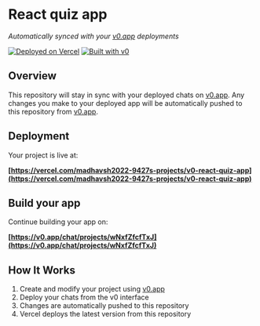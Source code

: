 # React quiz app

*Automatically synced with your [v0.app](https://v0.app) deployments*

[![Deployed on Vercel](https://img.shields.io/badge/Deployed%20on-Vercel-black?style=for-the-badge&logo=vercel)](https://vercel.com/madhavsh2022-9427s-projects/v0-react-quiz-app)
[![Built with v0](https://img.shields.io/badge/Built%20with-v0.app-black?style=for-the-badge)](https://v0.app/chat/projects/wNxfZfcfTxJ)

## Overview

This repository will stay in sync with your deployed chats on [v0.app](https://v0.app).
Any changes you make to your deployed app will be automatically pushed to this repository from [v0.app](https://v0.app).

## Deployment

Your project is live at:

**[https://vercel.com/madhavsh2022-9427s-projects/v0-react-quiz-app](https://vercel.com/madhavsh2022-9427s-projects/v0-react-quiz-app)**

## Build your app

Continue building your app on:

**[https://v0.app/chat/projects/wNxfZfcfTxJ](https://v0.app/chat/projects/wNxfZfcfTxJ)**

## How It Works

1. Create and modify your project using [v0.app](https://v0.app)
2. Deploy your chats from the v0 interface
3. Changes are automatically pushed to this repository
4. Vercel deploys the latest version from this repository